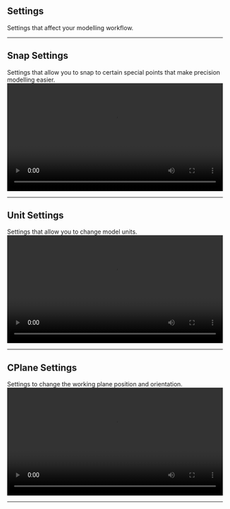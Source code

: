 
## Settings

Settings that affect your modelling workflow.

---

## Snap Settings
Settings that allow you to snap to certain special points that make precision modelling easier.
<video width="100%" controls>
  <source src="./snap-settings.mp4" type="video/mp4">
  Your browser does not support the video tag.
</video>

---

## Unit Settings
Settings that allow you to change model units.
<video width="100%" controls>
  <source src="./unit-settings.mp4" type="video/mp4">
  Your browser does not support the video tag.
</video>

---

## CPlane Settings
Settings to change the working plane position and orientation.
<video width="100%" controls>
  <source src="./cplane-settings.mp4" type="video/mp4">
  Your browser does not support the video tag.
</video>

---
